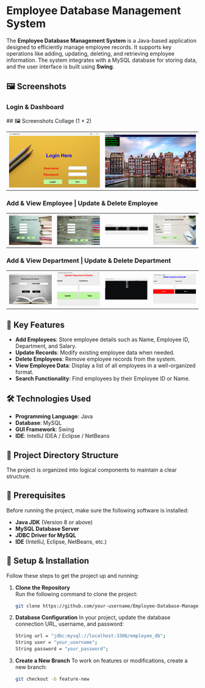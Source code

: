 # Employee Database Management System

The **Employee Database Management System** is a Java-based application designed to efficiently manage employee records. It supports key operations like adding, updating, deleting, and retrieving employee information. The system integrates with a MySQL database for storing data, and the user interface is built using **Swing**.

## 🖼️ Screenshots 
<table>
  <h3>
    Login & Dashboard 
  </h3>
  ## 🖼️ Screenshots Collage (1 × 2)


  <tr>
    <td><img src="assets/screenshots/loginpage.png" alt="Login" width="350"/></td>
    <td><img src="assets/screenshots/homepage.png" alt="Dashboard" width="350"/></td>
  </tr>


</table>

<table>
  <h3> Add & View Employee | Update & Delete Employee </h3>
  <tr>
    <td><img src="assets/screenshots/add_employee.png" alt="Add Employee" width="280"/></td>
    <td><img src="assets/screenshots/update_employee.png" alt="Update Employee" width="280"/></td>
    <td><img src="assets/screenshots/view_employee.png" alt="View Employee" width="280"/></td>
    <td><img src="assets/screenshots/delete_employee.png" alt="Delete Employee" width="280"/></td>
  </tr>
</table>

<table>
  <h3> Add & View Department | Update & Delete Department </h3>
  <tr>
    <td><img src="assets/screenshots/add_department.png" alt="Add Department" width="280"/></td>
    <td><img src="assets/screenshots/update_department.png" alt="Update Department" width="280"/></td>
    <td><img src="assets/screenshots/view_department.png" alt="View Department" width="280"/></td>
    <td><img src="assets/screenshots/delete_department.png" alt="Delete Department" width="280"/></td>
  </tr>
</table>




## 🚀 Key Features  
- **Add Employees**: Store employee details such as Name, Employee ID, Department, and Salary.
- **Update Records**: Modify existing employee data when needed.
- **Delete Employees**: Remove employee records from the system.
- **View Employee Data**: Display a list of all employees in a well-organized format.
- **Search Functionality**: Find employees by their Employee ID or Name.

## 🛠️ Technologies Used  
- **Programming Language**: Java  
- **Database**: MySQL  
- **GUI Framework**: Swing  
- **IDE**: IntelliJ IDEA / Eclipse / NetBeans  

## 📂 Project Directory Structure  
The project is organized into logical components to maintain a clear structure. 

## 🎯 Prerequisites  
Before running the project, make sure the following software is installed:  
- **Java JDK** (Version 8 or above)  
- **MySQL Database Server**  
- **JDBC Driver for MySQL**  
- **IDE** (IntelliJ, Eclipse, NetBeans, etc.)

## 🔧 Setup & Installation  
Follow these steps to get the project up and running:

1. **Clone the Repository**  
   Run the following command to clone the project:
   ```bash
   git clone https://github.com/your-username/Employee-Database-Management-System.git

2. **Database Configuration**
   In your project, update the database connection URL, username, and password:
   ```bash
   String url = "jdbc:mysql://localhost:3306/employee_db";  
   String user = "your_username";  
   String password = "your_password";
3. **Create a New Branch**
   To work on features or modifications, create a new branch:
   ```bash
   git checkout -b feature-new

   



